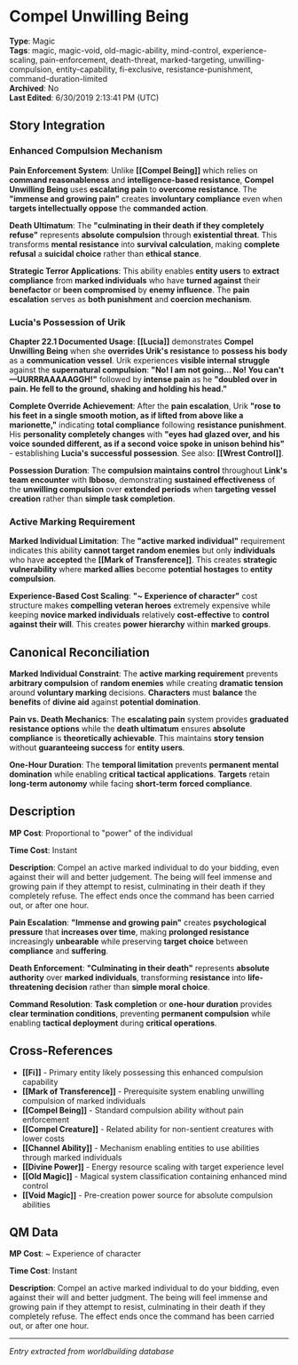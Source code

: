 # Compel Unwilling Being

**Type**: Magic  
**Tags**: magic, magic-void, old-magic-ability, mind-control, experience-scaling, pain-enforcement, death-threat, marked-targeting, unwilling-compulsion, entity-capability, fi-exclusive, resistance-punishment, command-duration-limited  
**Archived**: No  
**Last Edited**: 6/30/2019 2:13:41 PM (UTC)

## Story Integration

### Enhanced Compulsion Mechanism
**Pain Enforcement System**: Unlike **[[Compel Being]]** which relies on **command reasonableness** and **intelligence-based resistance**, **Compel Unwilling Being** uses **escalating pain** to **overcome resistance**. The **"immense and growing pain"** creates **involuntary compliance** even when **targets intellectually oppose** the **commanded action**.

**Death Ultimatum**: The **"culminating in their death if they completely refuse"** represents **absolute compulsion** through **existential threat**. This transforms **mental resistance** into **survival calculation**, making **complete refusal** a **suicidal choice** rather than **ethical stance**.

**Strategic Terror Applications**: This ability enables **entity users** to **extract compliance** from **marked individuals** who have **turned against** their **benefactor** or **been compromised** by **enemy influence**. The **pain escalation** serves as **both punishment** and **coercion mechanism**.

### Lucia's Possession of Urik
**Chapter 22.1 Documented Usage**: **[[Lucia]]** demonstrates **Compel Unwilling Being** when she **overrides Urik's resistance** to **possess his body** as a **communication vessel**. Urik experiences **visible internal struggle** against the **supernatural compulsion**: **"No! I am not going… No! You can't—UURRRAAAAAGGH!"** followed by **intense pain** as he **"doubled over in pain. He fell to the ground, shaking and holding his head."**

**Complete Override Achievement**: After the **pain escalation**, Urik **"rose to his feet in a single smooth motion, as if lifted from above like a marionette,"** indicating **total compliance** following **resistance punishment**. His **personality completely changes** with **"eyes had glazed over, and his voice sounded different, as if a second voice spoke in unison behind his"** - establishing **Lucia's successful possession**. See also: **[[Wrest Control]]**.

**Possession Duration**: The **compulsion maintains control** throughout **Link's team encounter** with **Ibboso**, demonstrating **sustained effectiveness** of the **unwilling compulsion** over **extended periods** when **targeting vessel creation** rather than **simple task completion**.

### Active Marking Requirement
**Marked Individual Limitation**: The **"active marked individual"** requirement indicates this ability **cannot target random enemies** but only **individuals** who have **accepted** the **[[Mark of Transference]]**. This creates **strategic vulnerability** where **marked allies** become **potential hostages** to **entity compulsion**.

**Experience-Based Cost Scaling**: **"~ Experience of character"** cost structure makes **compelling veteran heroes** extremely expensive while keeping **novice marked individuals** relatively **cost-effective** to **control against their will**. This creates **power hierarchy** within **marked groups**.

## Canonical Reconciliation

**Marked Individual Constraint**: The **active marking requirement** prevents **arbitrary compulsion** of **random enemies** while creating **dramatic tension** around **voluntary marking** decisions. **Characters** must **balance** the **benefits** of **divine aid** against **potential domination**.

**Pain vs. Death Mechanics**: The **escalating pain** system provides **graduated resistance options** while the **death ultimatum** ensures **absolute compliance** is **theoretically achievable**. This maintains **story tension** without **guaranteeing success** for **entity users**.

**One-Hour Duration**: The **temporal limitation** prevents **permanent mental domination** while enabling **critical tactical applications**. **Targets** retain **long-term autonomy** while facing **short-term** **forced compliance**.

## Description
**MP Cost**:
Proportional to "power" of the individual

**Time Cost**:
Instant

**Description**:
Compel an active marked individual to do your bidding, even against their will and better judgement. The being will feel immense and growing pain if they attempt to resist, culminating in their death if they completely refuse. The effect ends once the command has been carried out, or after one hour.

**Pain Escalation**: **"Immense and growing pain"** creates **psychological pressure** that **increases over time**, making **prolonged resistance** increasingly **unbearable** while preserving **target choice** between **compliance** and **suffering**.

**Death Enforcement**: **"Culminating in their death"** represents **absolute authority** over **marked individuals**, transforming **resistance** into **life-threatening decision** rather than **simple moral choice**.

**Command Resolution**: **Task completion** or **one-hour duration** provides **clear termination conditions**, preventing **permanent compulsion** while enabling **tactical deployment** during **critical operations**.

## Cross-References
- **[[Fi]]** - Primary entity likely possessing this enhanced compulsion capability
- **[[Mark of Transference]]** - Prerequisite system enabling unwilling compulsion of marked individuals
- **[[Compel Being]]** - Standard compulsion ability without pain enforcement
- **[[Compel Creature]]** - Related ability for non-sentient creatures with lower costs
- **[[Channel Ability]]** - Mechanism enabling entities to use abilities through marked individuals
- **[[Divine Power]]** - Energy resource scaling with target experience level
- **[[Old Magic]]** - Magical system classification containing enhanced mind control
- **[[Void Magic]]** - Pre-creation power source for absolute compulsion abilities

## QM Data
**MP Cost**:
~ Experience of character

**Time Cost**:
Instant

**Description**:
Compel an active marked individual to do your bidding, even against their will and better judgment. The being will feel immense and growing pain if they attempt to resist, culminating in their death if they completely refuse. The effect ends once the command has been carried out, or after one hour.

---
*Entry extracted from worldbuilding database*
